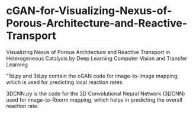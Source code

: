 # cGAN-for-Visualizing-Nexus-of-Porous-Architecture-and-Reactive-Transport
Visualizing Nexus of Porous Architecture and Reactive Transport in Heterogeneous Catalysis by Deep Learning Computer Vision and Transfer Learning

"1d.py and 3d.py contain the cGAN code for image-to-image mapping, which is used for predicting local reaction rates.

3DCNN.py is the code for the 3D Convolutional Neural Network (3DCNN) used for image-to-Rnorm mapping, which helps in predicting the overall reaction rate.
